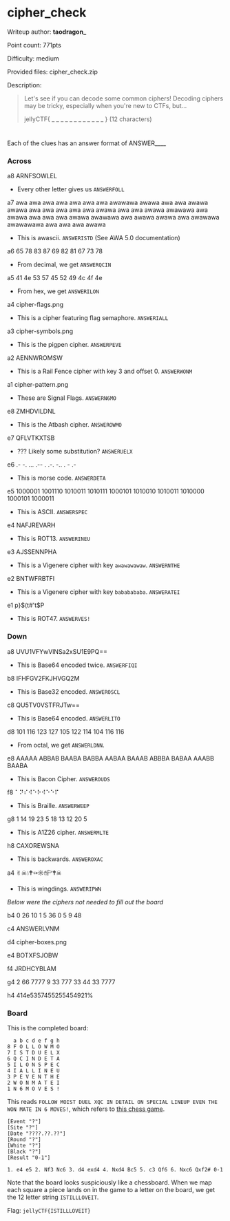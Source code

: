 # cipher_check
Writeup author: **taodragon_**

Point count: 771pts

Difficulty: medium

Provided files: cipher_check.zip

Description: 
> Let's see if you can decode some common ciphers! Decoding ciphers may be tricky, especially when you're new to CTFs, but...
>
> jellyCTF{ _ _ _ _ _ _ _ _ _ _ _ _ } (12 characters)
#

Each of the clues has an answer format of ANSWER____

### Across
a8  ARNFSOWLEL
- Every other letter gives us `ANSWERFOLL`

a7	awa awa awa awa awa awa awa awawawa awawa awa awa awawa awawa awa awa awa awa awa awawa awa awa awawa awawawa awa awawa awa awa awa awawa awawawa awa awawa awawa awa awawawa awawawawa awa awa awa awawa
- This is awascii. `ANSWERISTD` (See AWA 5.0 documentation)

a6	65 78 83 87 69 82 81 67 73 78
- From decimal, we get `ANSWERQCIN`

a5	41 4e 53 57 45 52 49 4c 4f 4e
- From hex, we get `ANSWERILON`

a4	cipher-flags.png
- This is a cipher featuring flag semaphore. `ANSWERIALL`

a3	cipher-symbols.png
- This is the pigpen cipher. `ANSWERPEVE`

a2	AENNWROMSW
- This is a Rail Fence cipher with key 3 and offset 0. `ANSWERWONM`

a1	cipher-pattern.png
- These are Signal Flags. `ANSWERN6MO`

e8	ZMHDVILDNL
- This is the Atbash cipher. `ANSWEROWMO`

e7	QFLVTKXTSB
- ??? Likely some substitution? `ANSWERUELX`

e6	.- -. ... .-- . .-. -.. . - .-
- This is morse code. `ANSWERDETA`

e5	1000001 1001110 1010011 1010111 1000101 1010010 1010011 1010000 1000101 1000011
- This is ASCII. `ANSWERSPEC`

e4	NAFJREVARH
- This is ROT13. `ANSWERINEU`

e3	AJSSENNPHA
- This is a Vigenere cipher with key `awawawawaw`. `ANSWERNTHE`

e2	BNTWFRBTFI
- This is a Vigenere cipher with key `bababababa`. `ANSWERATEI`

e1	p}$(t#'t$P
- This is ROT47. `ANSWERVES!`

### Down
a8	UVU1VFYwVlNSa2xSU1E9PQ==
- This is Base64 encoded twice. `ANSWERFIQI`

b8	IFHFGV2FKJHVGQ2M
- This is Base32 encoded. `ANSWEROSCL`

c8	QU5TV0VSTFRJTw==
- This is Base64 encoded. `ANSWERLITO`

d8	101 116 123 127 105 122 114 104 116 116
- From octal, we get `ANSWERLDNN`.

e8	AAAAA ABBAB BAABA BABBA AABAA BAAAB ABBBA BABAA AAABB BAABA
- This is Bacon Cipher. `ANSWEROUDS`

f8	⠁⠝⠎⠺⠑⠗⠺⠑⠑⠏
- This is Braille. `ANSWERWEEP`

g8	1 14 19 23 5 18 13 12 20 5
- This is A1Z26 cipher. `ANSWERMLTE`

h8	CAXOREWSNA
- This is backwards. `ANSWEROXAC`

a4	✌︎☠︎💧︎🕈︎☜︎☼︎✋︎🏱︎🕈︎☠︎
- This is wingdings. `ANSWERIPWN`

*Below were the ciphers not needed to fill out the board*

b4	0 26 10 1 5 36 0 5 9 48

c4	&#65;&#78;&#83;&#87;&#69;&#82;&#76;&#86;&#78;&#77;

d4	cipher-boxes.png

e4	BOTXFSJOBW

f4	JRDHCYBLAM

g4	2 66 7777 9 33 777 33 44 33 7777

h4	414e5357455255454921%


### Board
This is the completed board:

```
  a b c d e f g h
8 F O L L O W M O
7 I S T D U E L X
6 Q C I N D E T A
5 I L O N S P E C
4 I A L L I N E U
3 P E V E N T H E
2 W O N M A T E I
1 N 6 M O V E S !
```

This reads `FOLLOW MOIST DUEL XQC IN DETAIL ON SPECIAL LINEUP EVEN THE WON MATE IN 6 MOVES!`, which refers to [this chess game](https://www.youtube.com/watch?v=e91M0XLX7Jw).
```
[Event "?"]
[Site "?"]
[Date "????.??.??"]
[Round "?"]
[White "?"]
[Black "?"]
[Result "0-1"]

1. e4 e5 2. Nf3 Nc6 3. d4 exd4 4. Nxd4 Bc5 5. c3 Qf6 6. Nxc6 Qxf2# 0-1
```

Note that the board looks suspiciously like a chessboard.
When we map each square a piece lands on in the game to a letter on the board, we get the 12 letter string `ISTILLLOVEIT`.

Flag: `jellyCTF{ISTILLLOVEIT}`
